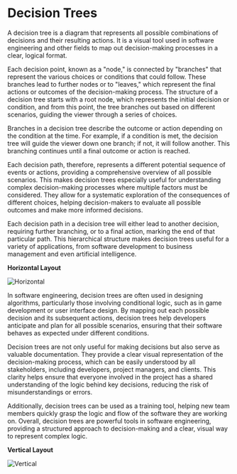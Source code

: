 # **Decision Trees**

A decision tree is a diagram that represents all possible combinations of decisions and their resulting actions. It is a visual tool used in software engineering and other fields to map out decision-making processes in a clear, logical format.

Each decision point, known as a "node," is connected by "branches" that represent the various choices or conditions that could follow. These branches lead to further nodes or to "leaves," which represent the final actions or outcomes of the decision-making process. The structure of a decision tree starts with a root node, which represents the initial decision or condition, and from this point, the tree branches out based on different scenarios, guiding the viewer through a series of choices.

Branches in a decision tree describe the outcome or action depending on the condition at the time. For example, if a condition is met, the decision tree will guide the viewer down one branch; if not, it will follow another. This branching continues until a final outcome or action is reached.

Each decision path, therefore, represents a different potential sequence of events or actions, providing a comprehensive overview of all possible scenarios. This makes decision trees especially useful for understanding complex decision-making processes where multiple factors must be considered. They allow for a systematic exploration of the consequences of different choices, helping decision-makers to evaluate all possible outcomes and make more informed decisions.

Each decision path in a decision tree will either lead to another decision, requiring further branching, or to a final action, marking the end of that particular path. This hierarchical structure makes decision trees useful for a variety of applications, from software development to business management and even artificial intelligence.

**Horizontal Layout**

![Horizontal](/Tier%207%20-%20Software%20Engineering/Unit%201%20-%20Python%20Essentials/Software%20Development%20and%20Management/Charts%20and%20Algorithms/Decision%20Trees/Images/horizontal.avif)

In software engineering, decision trees are often used in designing algorithms, particularly those involving conditional logic, such as in game development or user interface design. By mapping out each possible decision and its subsequent actions, decision trees help developers anticipate and plan for all possible scenarios, ensuring that their software behaves as expected under different conditions.

Decision trees are not only useful for making decisions but also serve as valuable documentation. They provide a clear visual representation of the decision-making process, which can be easily understood by all stakeholders, including developers, project managers, and clients. This clarity helps ensure that everyone involved in the project has a shared understanding of the logic behind key decisions, reducing the risk of misunderstandings or errors.

Additionally, decision trees can be used as a training tool, helping new team members quickly grasp the logic and flow of the software they are working on. Overall, decision trees are powerful tools in software engineering, providing a structured approach to decision-making and a clear, visual way to represent complex logic.

**Vertical Layout**

![Vertical](/Tier%207%20-%20Software%20Engineering/Unit%201%20-%20Python%20Essentials/Software%20Development%20and%20Management/Charts%20and%20Algorithms/Decision%20Trees/Images/vertical.avif)